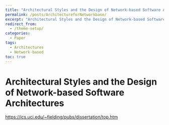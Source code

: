 ```yaml
---
title: "Architectural Styles and the Design of Network-based Software Architectures"
permalink: /posts/ArchitectureforNetworkbase/
excerpt: "Architectural Styles and the Design of Network-based Software Architectures"
redirect_from:
  - /theme-setup/
categories:
  - Paper
tags:
  - Architectures
  - Network-based
toc: true
---
```


# Architectural Styles and the Design of Network-based Software Architectures

https://ics.uci.edu/~fielding/pubs/dissertation/top.htm  
